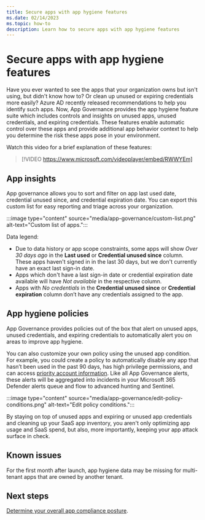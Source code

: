 ```yaml
---
title: Secure apps with app hygiene features
ms.date: 02/14/2023
ms.topic: how-to
description: Learn how to secure apps with app hygiene features
---
```


# Secure apps with app hygiene features

Have you ever wanted to see the apps that your organization owns but isn't using, but didn't know how to? Or clean up unused or expiring credentials more easily? Azure AD recently released recommendations to help you identify such apps. Now, App Governance provides the app hygiene feature suite which includes controls and insights on unused apps, unused credentials, and expiring credentials. These features enable automatic control over these apps and provide additional app behavior context to help you determine the risk these apps pose in your environment.

Watch this video for a brief explanation of these features:

> [!VIDEO https://www.microsoft.com/videoplayer/embed/RWWYEm]

## App insights

App governance allows you to sort and filter on app last used date, credential unused since, and credential expiration date. You can export this custom list for easy reporting and triage across your organization.

:::image type="content" source="media/app-governance/custom-list.png" alt-text="Custom list of apps.":::

Data legend:

- Due to data history or app scope constraints, some apps will show *Over 30 days ago* in the **Last used** or **Credential unused since** column. These apps haven't signed in in the last 30 days, but we don't currently have an exact last sign-in date.
- Apps which don't have a last sign-in date or credential expiration date available will have *Not available* in the respective column.
- Apps with *No credentials* in the **Credential unused since** or **Credential expiration** column don’t have any credentials assigned to the app.

## App hygiene policies

App Governance provides policies out of the box that alert on unused apps, unused credentials, and expiring credentials to automatically alert you on areas to improve app hygiene. 

You can also customize your own policy using the unused app condition. For example, you could create a policy to automatically disable any app that hasn’t been used in the past 90 days, has high privilege permissions, and can access [priority account information](/microsoft-365/admin/setup/priority-accounts). Like all App Governance alerts, these alerts will be aggregated into incidents in your Microsoft 365 Defender alerts queue and flow to advanced hunting and Sentinel.

:::image type="content" source="media/app-governance/edit-policy-conditions.png" alt-text="Edit policy conditions.":::

By staying on top of unused apps and expiring or unused app credentials and cleaning up your SaaS app inventory, you aren't only optimizing app usage and SaaS spend, but also, more importantly, keeping your app attack surface in check.

## Known issues

For the first month after launch, app hygiene data may be missing for multi-tenant apps that are owned by another tenant.

## Next steps

[Determine your overall app compliance posture](app-governance-visibility-insights-compliance-posture.md).
